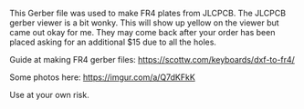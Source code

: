 This Gerber file was used to make FR4 plates from JLCPCB.  The JLCPCB gerber viewer is a bit wonky.  This will show up yellow on the viewer but came out okay for me.  They may come back after your order has been placed asking for an additional $15 due to all the holes.

Guide at making FR4 gerber files: https://scottw.com/keyboards/dxf-to-fr4/

Some photos here: https://imgur.com/a/Q7dKFkK

Use at your own risk.